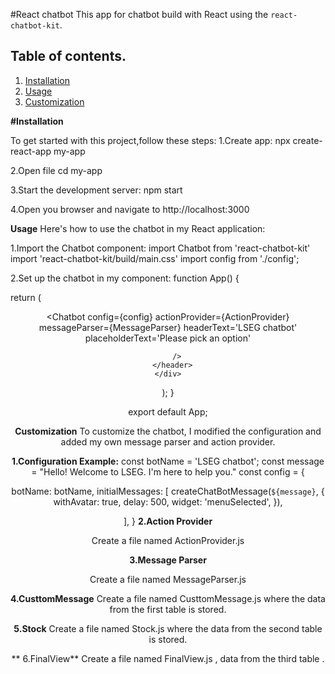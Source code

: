 #React chatbot 
This app for chatbot build with React using the `react-chatbot-kit`.

## Table of contents.
1. [Installation](#installation)
2. [Usage](#usage)
3. [Customization](#customization)


**#Installation**

To get started with this project,follow these steps:
1.Create app:
npx create-react-app my-app

2.Open file
cd my-app

3.Start the development server:
npm start

4.Open you browser and navigate to http://localhost:3000


**Usage**
Here's how to use the chatbot in my React application:

1.Import the Chatbot component:
import Chatbot from 'react-chatbot-kit'
import 'react-chatbot-kit/build/main.css'
import config from './config';

2.Set up the chatbot in my component:
function App() {
  
  return (
    <div className="App">
      <header className="App-header">
        <Chatbot
          config={config}
          actionProvider={ActionProvider}
          messageParser={MessageParser}
          headerText='LSEG chatbot'
          placeholderText='Please pick an option'
       

        />
      </header>
    </div>
  );
}

export default App;

**Customization**
To customize the chatbot, I modified the configuration and added my own message parser and action provider.

**1.Configuration Example:**
const botName = 'LSEG chatbot';
const message = "Hello! Welcome to LSEG. I'm here to help you."
const config = {

  botName: botName,
  initialMessages: [
    createChatBotMessage(`${message}`, {
      withAvatar: true,
      delay: 500,
      widget: 'menuSelected',
    }),

    
  ],
}
**2.Action Provider**

Create a file named ActionProvider.js

**3.Message Parser**

Create a file named MessageParser.js

**4.CusttomMessage**
  Create a file named CusttomMessage.js where the data from the first table is stored.

**5.Stock**
 Create a file named Stock.js where the data from the second table is stored.

** 6.FinalView**
  Create a file named FinalView.js , data from the third table .
 
